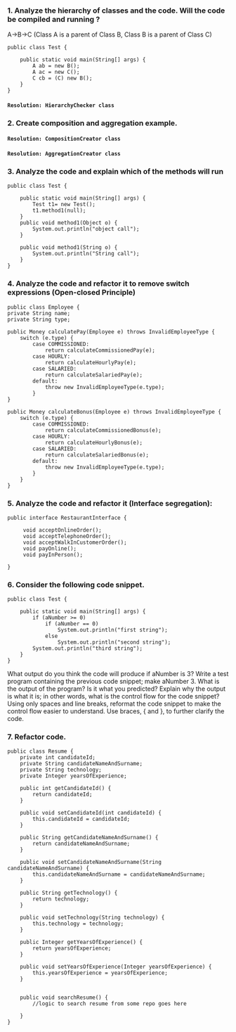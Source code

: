 ### 1. Analyze the hierarchy of classes and the code. Will the code be compiled and running ?
A->B->C (Class A is a parent of Class B, Class B is a parent of Class C)

```
public class Test {

    public static void main(String[] args) {
        A ab = new B();
        A ac = new C();
        C cb = (C) new B();
    }
}
```
#### ``Resolution: HierarchyChecker class``

### 2. Create composition and aggregation example.
#### ``Resolution: CompositionCreator class``
#### ``Resolution: AggregationCreator class``

### 3. Analyze the code and explain which of the methods will run

```
public class Test {

    public static void main(String[] args) {
        Test t1= new Test();
        t1.method1(null);
    }
    public void method1(Object o) {
        System.out.println("object call");
    }
    
    public void method1(String o) {
        System.out.println("String call");
    }
}
```

### 4. Analyze the code and refactor it to remove switch expressions (Open-closed Principle)
```
public class Employee {
private String name;
private String type;

public Money calculatePay(Employee e) throws InvalidEmployeeType {
    switch (e.type) {
        case COMMISSIONED:
            return calculateCommissionedPay(e);
        case HOURLY:
            return calculateHourlyPay(e);
        case SALARIED:
            return calculateSalariedPay(e);
        default:
            throw new InvalidEmployeeType(e.type);
        }
}
```
```
public Money calculateBonus(Employee e) throws InvalidEmployeeType {
    switch (e.type) {
        case COMMISSIONED:
            return calculateCommissionedBonus(e);
        case HOURLY:
            return calculateHourlyBonus(e);
        case SALARIED:
            return calculateSalariedBonus(e);
        default:
            throw new InvalidEmployeeType(e.type);
        }
    }
}
```


### 5. Analyze the code and refactor it (Interface segregation):
```
public interface RestaurantInterface {

     void acceptOnlineOrder();
     void acceptTelephoneOrder();
     void acceptWalkInCustomerOrder();
     void payOnline();
     void payInPerson();

}
```


### 6. Consider the following code snippet.
```
public class Test {

    public static void main(String[] args) {
        if (aNumber >= 0)
            if (aNumber == 0)
                System.out.println("first string");
            else
                System.out.println("second string");
        System.out.println("third string");
    }
}
```
What output do you think the code will produce if aNumber is 3?
Write a test program containing the previous code snippet; make aNumber 3. What is the output of the program? Is it what you predicted? Explain why the output is what it is; in other words, what is the control flow for the code snippet?
Using only spaces and line breaks, reformat the code snippet to make the control flow easier to understand.
Use braces, { and }, to further clarify the code.


### 7. Refactor code.
```
public class Resume {
    private int candidateId;
    private String candidateNameAndSurname;
    private String technology;
    private Integer yearsOfExperience;
    
    public int getCandidateId() {
        return candidateId;
    }
    
    public void setCandidateId(int candidateId) {
        this.candidateId = candidateId;
    }
    
    public String getCandidateNameAndSurname() {
        return candidateNameAndSurname;
    }
    
    public void setCandidateNameAndSurname(String candidateNameAndSurname) {
        this.candidateNameAndSurname = candidateNameAndSurname;
    }
    
    public String getTechnology() {
        return technology;
    }
    
    public void setTechnology(String technology) {
        this.technology = technology;
    }
    
    public Integer getYearsOfExperience() {
        return yearsOfExperience;
    }
    
    public void setYearsOfExperience(Integer yearsOfExperience) {
        this.yearsOfExperience = yearsOfExperience;
    }
    
    
    public void searchResume() {
        //logic to search resume from some repo goes here
   
    }
}
```